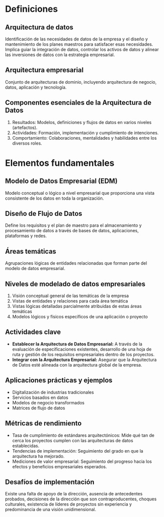 # Definiciones
## Arquitectura de datos
Identificación de las necesidades de datos de la empresa y el diseño y mantenimiento de los planes maestros para satisfacer esas necesidades. Implica guiar la integración de datos, controlar los activos de datos y alinear las inversiones de datos con la estrategia empresarial.

## Arquitectura empresarial
Conjunto de arquitecturas de dominio, incluyendo arquitectura de negocio, datos, aplicación y tecnología.

## Componentes esenciales de la Arquitectura de Datos
1. Resultados: Modelos, definiciones y flujos de datos en varios niveles (artefactos).
2. Actividades: Formación, implementación y cumplimiento de intenciones.
3. Comportamiento: Colaboraciones, mentalidades y habilidades entre los diversos roles.

# Elementos fundamentales
## Modelo de Datos Empresarial (EDM)
Modelo conceptual o lógico a nivel empresarial que proporciona una vista consistente de los datos en toda la organización.

## Diseño de Flujo de Datos
Define los requisitos y el plan de maestro para el almacenamiento y procesamiento de datos a través de bases de datos, aplicaciones, plataformas y redes.

## Áreas temáticas
Agrupaciones lógicas de entidades relacionadas que forman parte del modelo de datos empresarial.

## Niveles de modelado de datos empresariales
1. Visión conceptual general de las temáticas de la empresa
2. Vistas de entidades y relaciones para cada área temática
3. Vistas lógicas detalladas parcialmente atribuidas de estas áreas temáticas
4. Modelos lógicos y físicos específicos de una aplicación o proyecto

## Actividades clave
- **Establecer la Arquitectura de Datos Empresarial:** A través de la evaluación de especificaciones existentes, desarrollo de una hoja de ruta y gestión de los requisitos empresariales dentro de los proyectos.
- **Integrar con la Arquitectura Empresarial:** Asegurar que la Arquitectura de Datos esté alineada con la arquitectura global de la empresa.

## Aplicaciones prácticas y ejemplos
- Digitalización de industrias tradicionales
- Servicios basados en datos
- Modelos de negocio transformados
- Matrices de flujo de datos

## Métricas de rendimiento
- Tasa de cumplimiento de estándares arquitectónicos: Mide qué tan de cerca los proyectos cumplen con las arquitecturas de datos establecidas.
- Tendencias de implementación: Seguimiento del grado en que la arquitectura ha mejorado.
- Mediciones de valor empresarial: Seguimiento del progreso hacia los efectos y beneficios empresariales esperados.

## Desafíos de implementación
Existe una falta de apoyo de la dirección, ausencia de antecedentes probados, decisiones de la dirección que son contraproducentes, choques culturales, existencia de líderes de proyectos sin experiencia y predominancia de una visión unidimensional.

